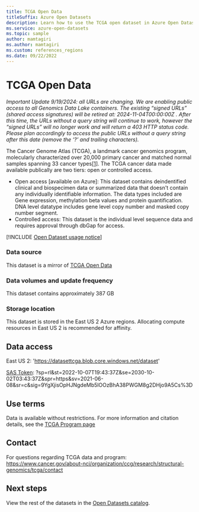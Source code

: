 ```yaml
---
title: TCGA Open Data
titleSuffix: Azure Open Datasets
description: Learn how to use the TCGA open dataset in Azure Open Datasets.
ms.service: azure-open-datasets
ms.topic: sample
author: mamtagiri
ms.author: mamtagiri
ms.custom: references_regions
ms.date: 09/22/2022
---
```


# TCGA Open Data

<em> Important Update 9/19/2024: all URLs are changing.  We are enabling public access to all Genomics Data Lake containers.  The existing “signed URLs” (shared access signatures) will be retired at: 2024-11-04T00:00:00Z .  After this time, the URLs without a query string will continue to work, however the “signed URLs” will no longer work and will return a 403 HTTP status code.  Please plan accordingly to access the public URLs without a query string after this date  (remove the ‘?’ and trailing characters). </em>

The Cancer Genome Atlas (TCGA), a landmark cancer genomics program, molecularly characterized over 20,000 primary cancer and matched normal samples spanning 33 cancer types[[1]](https://www.cancer.gov/about-nci/organization/ccg/research/structural-genomics/tcga). The TCGA cancer data made available publically are two tiers: open or controlled access. 

- Open access [available on Azure]: This dataset contains deindentified clinical and biospecimen data or summarized data that doesn't contain any individually identifiable information. The data types included are Gene expression, methylation beta values and protein quantification. DNA level datatype includes gene level copy number and masked copy number segment.
- Controlled access: This dataset is the individual level sequence data and requires approval through dbGap for access.

[!INCLUDE [Open Dataset usage notice](./includes/open-datasets-usage-note.md)]

### Data source

This dataset is a mirror of [TCGA Open Data](https://portal.gdc.cancer.gov/?facetTab=files&filters=%7B%22op%22%3A%22and%22%2C%22content%22%3A%5B%7B%22op%22%3A%22in%22%2C%22content%22%3A%7B%22field%22%3A%22cases.project.program.name%22%2C%22value%22%3A%5B%22TCGA%22%5D%7D%7D%2C%7B%22op%22%3A%22in%22%2C%22content%22%3A%7B%22field%22%3A%22files.access%22%2C%22value%22%3A%5B%22open%22%5D%7D%7D%2C%7B%22op%22%3A%22in%22%2C%22content%22%3A%7B%22field%22%3A%22files.data_type%22%2C%22value%22%3A%5B%22Allele-specific%20Copy%20Number%20Segment%22%2C%22Biospecimen%20Supplement%22%2C%22Clinical%20Supplement%22%2C%22Copy%20Number%20Segment%22%2C%22Gene%20Expression%20Quantification%22%2C%22Gene%20Level%20Copy%20Number%22%2C%22Isoform%20Expression%20Quantification%22%2C%22Masked%20Copy%20Number%20Segment%22%2C%22Masked%20Intensities%22%2C%22Masked%20Somatic%20Mutation%22%2C%22Methylation%20Beta%20Value%22%2C%22Protein%20Expression%20Quantification%22%2C%22miRNA%20Expression%20Quantification%22%5D%7D%7D%5D%7D)

### Data volumes and update frequency

This dataset contains approximately 387 GB

### Storage location

This dataset is stored in the East US 2 Azure regions. Allocating compute resources in East US 2 is recommended for affinity.

## Data access

East US 2: 'https://datasettcga.blob.core.windows.net/dataset'

[SAS Token](/azure/storage/common/storage-sas-overview): ?sp=rl&st=2022-10-07T19:43:37Z&se=2030-10-02T03:43:37Z&spr=https&sv=2021-06-08&sr=c&sig=9YgXjisOpHJNgdeMb5lOOzBhA38PWGM8g2DHjo9A5Cs%3D


## Use terms

Data is available without restrictions. For more information and citation details, see the [TCGA Program page](https://www.cancer.gov/about-nci/organization/ccg/research/structural-genomics/tcga/using-tcga/citing-tcga)

## Contact

For questions regarding TCGA data and program: https://www.cancer.gov/about-nci/organization/ccg/research/structural-genomics/tcga/contact

## Next steps

View the rest of the datasets in the [Open Datasets catalog](dataset-catalog.md).

